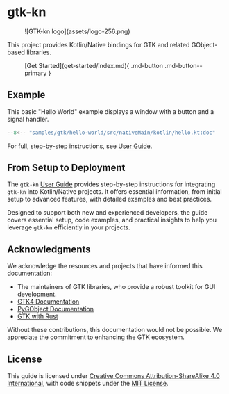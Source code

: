 # gtk-kn

<figure markdown>
![GTK-kn logo](assets/logo-256.png)
</figure>

This project provides Kotlin/Native bindings for GTK and related GObject-based libraries.

<figure markdown>
[Get Started](get-started/index.md){ .md-button .md-button--primary }
</figure>

## Example

This basic "Hello World" example displays a window with a button and a signal handler.

``` kotlin title="samples/gtk/hello-world/src/nativeMain/kotlin/hello.kt"
--8<-- "samples/gtk/hello-world/src/nativeMain/kotlin/hello.kt:doc"
```

For full, step-by-step instructions, see [User Guide](user-guide/index.md).

## From Setup to Deployment

The `gtk-kn` [User Guide](user-guide/index.md) provides step-by-step instructions for integrating `gtk-kn` into
Kotlin/Native projects. It offers essential information, from initial setup to advanced features, with detailed examples
and best practices.

Designed to support both new and experienced developers, the guide covers essential setup, code examples, and practical
insights to help you leverage `gtk-kn` efficiently in your projects.

## Acknowledgments

We acknowledge the resources and projects that have informed this documentation:

- The maintainers of GTK libraries, who provide a robust toolkit for GUI development.
- [GTK4 Documentation](https://docs.gtk.org/gtk4/)
- [PyGObject Documentation](https://pygobject.readthedocs.io/en/latest/)
- [GTK with Rust](https://gtk-rs.org/gtk4-rs/git/book/)

Without these contributions, this documentation would not be possible. We appreciate the commitment to enhancing the GTK
ecosystem.

## License

This guide is licensed
under [Creative Commons Attribution-ShareAlike 4.0 International](https://creativecommons.org/licenses/by-sa/4.0/), with
code snippets under the [MIT License](https://gitlab.com/gtk-kn/gtk-kn/-/blob/master/README.md).
